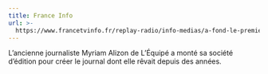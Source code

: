 ```yaml
---
title: France Info
url: >-
  https://www.francetvinfo.fr/replay-radio/info-medias/a-fond-le-premier-magazine-sportif-pour-enfants-le-concept-n-interessait-aucun-editeur-confie-sa-creatrice_5597123.html
---
```


L’ancienne journaliste Myriam Alizon de L’Équipé a monté sa société d’édition pour créer le journal dont elle rêvait depuis des années.
